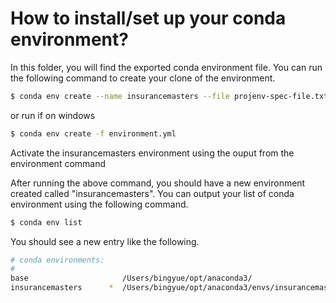 # How to install/set up your conda environment?

In this folder, you will find the exported conda environment file. You can run the following command to create your clone of the environment.

```bash
$ conda env create --name insurancemasters --file projenv-spec-file.txt
```

or run if on windows

```bash
$ conda env create -f environment.yml
```

Activate the insurancemasters environment using the ouput from the environment command

After running the above command, you should have a new environment created called "insurancemasters". You can output your list of conda environment using the following command.

```bash
$ conda env list
```

You should see a new entry like the following.

```bash
# conda environments:
#
base                     /Users/bingyue/opt/anaconda3/
insurancemasters      *  /Users/bingyue/opt/anaconda3/envs/insurancemasters
```
